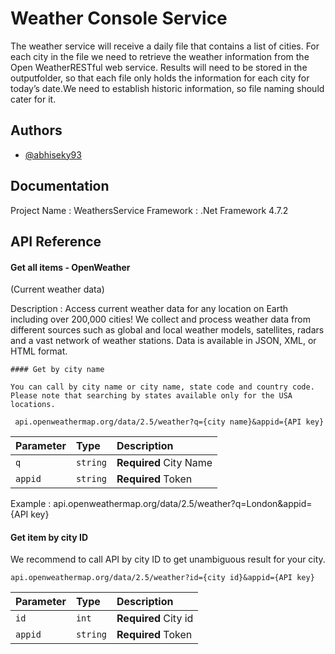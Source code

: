 
# Weather Console Service 

The weather service will receive a daily file that contains a list of cities. For each city in the file we need to retrieve the weather information from the Open WeatherRESTful web service. Results will need to be stored in the outputfolder, so that each file only holds the information for each city for today’s date.We need to establish historic information, so file naming should cater for it.

## Authors

- [@abhiseky93](https://github.com/abhiseky93/Weather-Service)


## Documentation


Project Name : WeathersService
Framework    : .Net Framework 4.7.2



## API Reference

#### Get all items - OpenWeather
(Current weather data)

Description :
Access current weather data for any location on Earth including over 200,000 cities! We collect and process weather data from different sources such as global and local weather models, satellites, radars and a vast network of weather stations. Data is available in JSON, XML, or HTML format.



```http
#### Get by city name 

You can call by city name or city name, state code and country code. Please note that searching by states available only for the USA locations.

 api.openweathermap.org/data/2.5/weather?q={city name}&appid={API key}

```
| Parameter | Type     | Description                |
| :-------- | :------- | :------------------------- |
| `q`       | `string` | **Required** City Name     |
| `appid`   | `string` | **Required** Token         |

Example : api.openweathermap.org/data/2.5/weather?q=London&appid={API key}



#### Get item by city ID 

We recommend to call API by city ID to get unambiguous result for your city.

```http
api.openweathermap.org/data/2.5/weather?id={city id}&appid={API key}
```

| Parameter | Type     | Description                |
| :-------- | :------- | :------------------------- |
| `id`      | `int`    | **Required** City id       |
| `appid`   | `string` | **Required** Token         |


